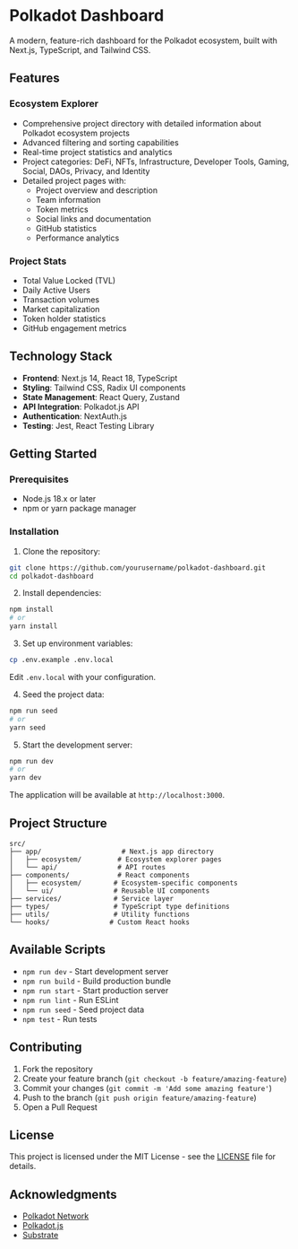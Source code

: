 # Polkadot Dashboard

A modern, feature-rich dashboard for the Polkadot ecosystem, built with Next.js, TypeScript, and Tailwind CSS.

## Features

### Ecosystem Explorer
- Comprehensive project directory with detailed information about Polkadot ecosystem projects
- Advanced filtering and sorting capabilities
- Real-time project statistics and analytics
- Project categories: DeFi, NFTs, Infrastructure, Developer Tools, Gaming, Social, DAOs, Privacy, and Identity
- Detailed project pages with:
  - Project overview and description
  - Team information
  - Token metrics
  - Social links and documentation
  - GitHub statistics
  - Performance analytics

### Project Stats
- Total Value Locked (TVL)
- Daily Active Users
- Transaction volumes
- Market capitalization
- Token holder statistics
- GitHub engagement metrics

## Technology Stack

- **Frontend**: Next.js 14, React 18, TypeScript
- **Styling**: Tailwind CSS, Radix UI components
- **State Management**: React Query, Zustand
- **API Integration**: Polkadot.js API
- **Authentication**: NextAuth.js
- **Testing**: Jest, React Testing Library

## Getting Started

### Prerequisites
- Node.js 18.x or later
- npm or yarn package manager

### Installation

1. Clone the repository:
```bash
git clone https://github.com/yourusername/polkadot-dashboard.git
cd polkadot-dashboard
```

2. Install dependencies:
```bash
npm install
# or
yarn install
```

3. Set up environment variables:
```bash
cp .env.example .env.local
```
Edit `.env.local` with your configuration.

4. Seed the project data:
```bash
npm run seed
# or
yarn seed
```

5. Start the development server:
```bash
npm run dev
# or
yarn dev
```

The application will be available at `http://localhost:3000`.

## Project Structure

```
src/
├── app/                    # Next.js app directory
│   ├── ecosystem/         # Ecosystem explorer pages
│   └── api/               # API routes
├── components/            # React components
│   ├── ecosystem/        # Ecosystem-specific components
│   └── ui/               # Reusable UI components
├── services/             # Service layer
├── types/                # TypeScript type definitions
├── utils/                # Utility functions
└── hooks/               # Custom React hooks
```

## Available Scripts

- `npm run dev` - Start development server
- `npm run build` - Build production bundle
- `npm run start` - Start production server
- `npm run lint` - Run ESLint
- `npm run seed` - Seed project data
- `npm test` - Run tests

## Contributing

1. Fork the repository
2. Create your feature branch (`git checkout -b feature/amazing-feature`)
3. Commit your changes (`git commit -m 'Add some amazing feature'`)
4. Push to the branch (`git push origin feature/amazing-feature`)
5. Open a Pull Request

## License

This project is licensed under the MIT License - see the [LICENSE](LICENSE) file for details.

## Acknowledgments

- [Polkadot Network](https://polkadot.network/)
- [Polkadot.js](https://polkadot.js.org/)
- [Substrate](https://substrate.io/) 